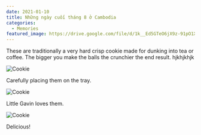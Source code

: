 ```yaml
---
date: 2021-01-10
title: Những ngày cuối tháng 8 ở Cambodia
categories:
  - Memories
featured_image: https://drive.google.com/file/d/1k__Ed5GTeO6jX9z-91pO1XiHt_NVVLd9/view?usp=sharing
---
```

These are traditionally a very hard crisp cookie made for dunking into tea or coffee. The bigger you make the balls the crunchier the end result. hjkhjkhjk

![Cookie](https://source.unsplash.com/euGck1ifvp0)

Carefully placing them on the tray.

![Cookie](https://source.unsplash.com/RUPPakds28k)

Little Gavin loves them.

![Cookie](https://source.unsplash.com/YnrSLOAjOEA)

Delicious!